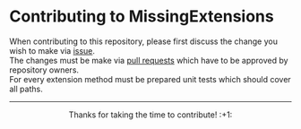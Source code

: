 # Contributing to MissingExtensions

When contributing to this repository, please first discuss the change you wish to make via [issue](https://github.com/tadamczyk/MissingExtensions/issues).  
The changes must be make via [pull requests](https://github.com/tadamczyk/MissingExtensions/pulls) which have to be approved by repository owners.  
For every extension method must be prepared unit tests which should cover all paths.

----

<p align="center">Thanks for taking the time to contribute! :+1:</p>
